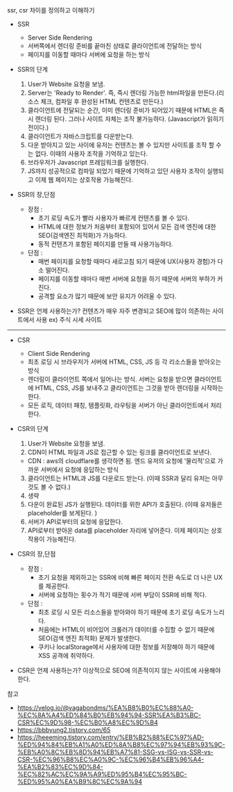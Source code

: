 ssr, csr 차이를 정의하고 이해하기

* SSR
    - Server Side Rendering
    - 서버쪽에서 렌더링 준비를 끝마친 상태로 클라이언트에 전달하는 방식
    - 페이지를 이동할 때마다 서버에 요청을 하는 방식

* SSR의 단계
    1. User가 Website 요청을 보냄.
    2. Server는 'Ready to Render'. 즉, 즉시 렌더링 가능한 html파일을 만든다.(리소스 체크, 컴파일 후 완성된 HTML 컨텐츠로 만든다.)
    3. 클라이언트에 전달되는 순간, 이미 렌더링 준비가 되어있기 때문에 HTML은 즉시 렌더링 된다. 그러나 사이트 자체는 조작 불가능하다. (Javascript가 읽히기 전이다.)
    4. 클라이언트가 자바스크립트를 다운받는다.
    5. 다운 받아지고 있는 사이에 유저는 컨텐츠는 볼 수 있지만 사이트를 조작 할 수는 없다. 이때의 사용자 조작을 기억하고 있는다.
    6. 브라우저가 Javascript 프레임워크를 실행한다.
    7. JS까지 성공적으로 컴파일 되었기 때문에 기억하고 있던 사용자 조작이 실행되고 이제 웹 페이지는 상호작용 가능해진다.

* SSR의 장,단점
    - 장점 : 
        - 초기 로딩 속도가 빨라 사용자가 빠르게 컨텐츠를 볼 수 있다.
        - HTML에 대한 정보가 처음부터 포함되어 있어서 모든 검색 엔진에 대한 SEO(검색엔진 최적화)가 가능하다.
        - 동적 컨텐츠가 포함된 페이지를 만들 때 사용가능하다.
    - 단점 :
        - 매번 페이지를 요청할 때마다 새로고침 되기 때문에 UX(사용자 경험)가 다소 떨어진다.
        - 페이지를 이동할 때마다 매번 서버에 요청을 하기 때문에 서버의 부하가 커진다.
        - 공격할 요소가 많기 때문에 보안 유지가 어려울 수 있다.

* SSR은 언제 사용하는가?
컨텐츠가 매우 자주 변경되고 SEO에 많이 의존하는 사이트에서 사용
ex) 주식 시세 사이트


-----------


* CSR
    - Client Side Rendering
    - 최초 로딩 시 브라우저가 서버에 HTML, CSS, JS 등 각 리소스들을 받아오는 방식
    - 렌더링이 클라이언트 쪽에서 일어나는 방식. 서버는 요청을 받으면 클라이언트에 HTML, CSS, JS를 보내주고 클라이언트는 그것을 받아 렌더링을 시작하는 한다.
    - 모든 로직, 데이터 패칭, 템플릿화, 라우팅을 서버가 아닌 클라이언트에서 처리한다.

* CSR의 단계
    1. User가 Website 요청을 보냄.
    2. CDN이 HTML 파일과 JS로 접근할 수 있는 링크를 클라이언트로 보낸다.
    * CDN : aws의 cloudflare를 생각하면 됨. 엔드 유저의 요청에 '물리적'으로 가까운 서버에서 요청에 응답하는 방식
    3. 클라이언트는 HTML과 JS를 다운로드 받는다.
    (이때 SSR과 달리 유저는 아무것도 볼 수 없다.)
    4. 생략
    5. 다운이 완료된 JS가 실행된다. 데이터를 위한 API가 호출된다.
    (이때 유저들은 placeholder를 보게된다. )
    6. 서버가 API로부터의 요청에 응답한다.
    7. API로부터 받아온 data를 placeholder 자리에 넣어준다. 이제 페이지는 상호작용이 가능해진다.

* CSR의 장,단점
    - 장점 : 
        - 초기 요청을 제외하고는 SSR에 비해 빠른 페이지 전환 속도로 더 나은 UX를 제공한다.
        - 서버에 요청하는 횟수가 적기 때문에 서버 부담이 SSR에 비해 적다.
    - 단점 :
        - 최초 로딩 시 모든 리소스들을 받아와야 하기 때문에 초기 로딩 속도가 느리다.
        - 처음에는 HTML이 비어있어 크롤러가 데이터를 수집할 수 없기 때문에 SEO(검색 엔진 최적화) 문제가 발생한다.
        - 쿠키나 localStorage에서 사용자에 대한 정보를 저장해야 하기 때문에 XSS 공격에 취약하다.

* CSR은 언제 사용하는가?
이상적으로 SEO에 의존적이지 않는 사이트에 사용해야 한다.



참고
- https://velog.io/@vagabondms/%EA%B8%B0%EC%88%A0-%EC%8A%A4%ED%84%B0%EB%94%94-SSR%EA%B3%BC-CSR%EC%9D%98-%EC%B0%A8%EC%9D%B4
- https://bbbyung2.tistory.com/65
- https://heeeming.tistory.com/entry/%EB%B2%88%EC%97%AD-%ED%94%84%EB%A1%A0%ED%8A%B8%EC%97%94%EB%93%9C-%EB%A0%8C%EB%8D%94%EB%A7%81-SSG-vs-ISG-vs-SSR-vs-CSR-%EC%96%B8%EC%A0%9C-%EC%96%B4%EB%96%A4-%EA%B2%83%EC%9D%84-%EC%82%AC%EC%9A%A9%ED%95%B4%EC%95%BC-%ED%95%A0%EA%B9%8C%EC%9A%94